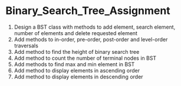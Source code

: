 # Binary_Search_Tree_Assignment

1. Design a BST class with methods to add element, search element, number of elements and
delete requested element
2. Add methods to in-order, pre-order, post-order and level-order traversals
3. Add method to find the height of binary search tree
4. Add method to count the number of terminal nodes in BST
5. Add methods to find max and min element in BST
6. Add method to display elements in ascending order
7. Add method to display elements in descending order 
